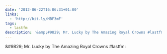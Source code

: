 ```yaml
---
date: '2012-06-22T16:06:31+01:00'
links:
  - 'http://bit.ly/MBF3mF'
tags:
  - lastfm
description: '&amp;#9829; Mr. Lucky by The Amazing Royal Crowns #lastfm: '
---
```

&amp;#9829; Mr. Lucky by The Amazing Royal Crowns #lastfm: 
